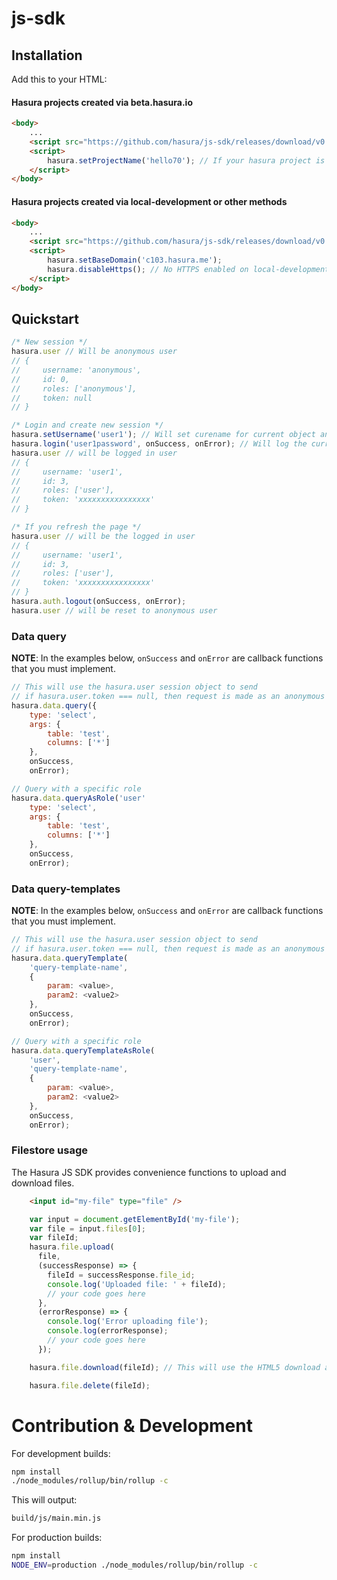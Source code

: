 # js-sdk

## Installation
Add this to your HTML:

#### Hasura projects created via beta.hasura.io

```html
<body>
    ...
    <script src="https://github.com/hasura/js-sdk/releases/download/v0.1.1/hasura.min.js"></script>
    <script>
        hasura.setProjectName('hello70'); // If your hasura project is hello70.hasura-app.io
    </script>
</body>
```

#### Hasura projects created via local-development or other methods

```html
<body>
    ...
    <script src="https://github.com/hasura/js-sdk/releases/download/v0.1.1/hasura.min.js"></script>
    <script>
        hasura.setBaseDomain('c103.hasura.me');
        hasura.disableHttps(); // No HTTPS enabled on local-development
    </script>
</body>
```


## Quickstart

```javascript
/* New session */
hasura.user // Will be anonymous user
// {
//     username: 'anonymous',
//     id: 0,
//     roles: ['anonymous'],
//     token: null
// }

/* Login and create new session */
hasura.setUsername('user1'); // Will set curename for current object and save to localStorage
hasura.login('user1password', onSuccess, onError); // Will log the current user
hasura.user // will be logged in user
// {
//     username: 'user1',
//     id: 3,
//     roles: ['user'],
//     token: 'xxxxxxxxxxxxxxxx'
// }

/* If you refresh the page */
hasura.user // will be the logged in user
// {
//     username: 'user1',
//     id: 3,
//     roles: ['user'],
//     token: 'xxxxxxxxxxxxxxxx'
// }
hasura.auth.logout(onSuccess, onError);
hasura.user // will be reset to anonymous user
```

### Data query

**NOTE**: In the examples below, `onSuccess` and `onError` are callback functions that you must implement.

```javascript
// This will use the hasura.user session object to send
// if hasura.user.token === null, then request is made as an anonymous user (no auth token)
hasura.data.query({
    type: 'select',
    args: {
        table: 'test',
        columns: ['*']
    },
    onSuccess,
    onError);

// Query with a specific role
hasura.data.queryAsRole('user'
    type: 'select',
    args: {
        table: 'test',
        columns: ['*']
    },
    onSuccess,
    onError);
```

### Data query-templates

**NOTE**: In the examples below, `onSuccess` and `onError` are callback functions that you must implement.

```javascript
// This will use the hasura.user session object to send
// if hasura.user.token === null, then request is made as an anonymous user (no auth token)
hasura.data.queryTemplate(
    'query-template-name',
    {
        param: <value>,
        param2: <value2>
    },
    onSuccess,
    onError);

// Query with a specific role
hasura.data.queryTemplateAsRole(
    'user',
    'query-template-name',
    {
        param: <value>,
        param2: <value2>
    },
    onSuccess,
    onError);
```

### Filestore usage

The Hasura JS SDK provides convenience functions to upload and download files.

```html
    <input id="my-file" type="file" />
```

```javascript
    var input = document.getElementById('my-file');
    var file = input.files[0];
    var fileId;
    hasura.file.upload(
      file,
      (successResponse) => {
        fileId = successResponse.file_id;
        console.log('Uploaded file: ' + fileId);
        // your code goes here
      },
      (errorResponse) => {
        console.log('Error uploading file');
        console.log(errorResponse);
        // your code goes here
      });

    hasura.file.download(fileId); // This will use the HTML5 download attribute to start downloading the file

    hasura.file.delete(fileId);
```


# Contribution & Development

For development builds:
```sh
npm install
./node_modules/rollup/bin/rollup -c
```

This will output:

```sh
build/js/main.min.js
```

For production builds:
```sh
npm install
NODE_ENV=production ./node_modules/rollup/bin/rollup -c
```
